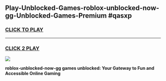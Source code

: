 
## Play-Unblocked-Games-roblox-unblocked-now-gg-Unblocked-Games-Premium #qasxp
<h3>
<a href="https://premium.freeplayer.one?title=roblox-unblocked-now-gg&ref=12M">CLICK TO PLAY</a></h3>
<hr>

<h3>
<a href="https://premium.freeplayer.one?title=roblox-unblocked-now-gg&ref=12M">CLICK 2 PLAY</a>
  
</h3>

<a href="https://premium.freeplayer.one?title=roblox-unblocked-now-gg&ref=12M"><img src="https://clearcache.store/games.png"></a>


**roblox-unblocked-now-gg games unblocked: Your Gateway to Fun and Accessible Online Gaming**
